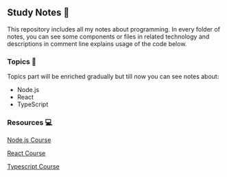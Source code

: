## Study Notes 📘
 This repository includes all my notes about programming. In every folder of notes, you can see some components or files in related technology and descriptions in comment line explains usage of the code below.

### Topics 📄
 Topics part will be enriched gradually but till now you can see notes about:
* Node.js
* React
* TypeScript

### Resources 💻
[Node.js Course](https://www.udemy.com/course/nodejs-api-masterclass/learn/lecture/16581658#overview "Node.js Course title")

[React Course](https://www.udemy.com/course/react-front-to-back-2022/learn/lecture/29768910?start=0#overview "React Course title")

[Typescript Course](https://www.youtube.com/watch?v=BCg4U1FzODs&ab_channel=TraversyMedia "TypeScript Course title")
